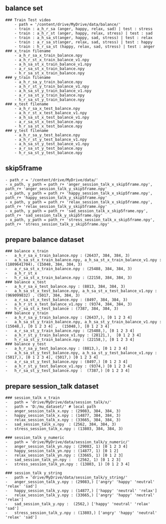 ## balance set
	### Train Test video
		- path = '/content/drive/MyDrive/data/balance/'
		- train : a_h_r_sa (anger, happy, relax, sad) | test : stress
		- train : a_h_r_st (anger, happy, relax, stress) | test : sad
		- train : a_h_sa_st(anger, happy, sad, stress) | test : relax
		- train : a_r_sa_st(anger, relax, sad, stress) | test : happy
		- train : h_r_sa_st (happy, relax, sad, stress) | test : anger
	### x_train filename 
		- a_h_r_sa_x_train_balance.npy
		- a_h_r_st_x_train_balance_v1.npy
		- a_h_sa_st_x_train_balance_v1.npy
		- a_r_sa_st_x_train_balance.npy
		- h_r_sa_st_x_train_balance.npy	
	### y_train filename 
		- a_h_r_sa_y_train_balance.npy
		- a_h_r_st_y_train_balance_v1.npy
		- a_h_sa_st_y_train_balance_v1.npy
		- a_r_sa_st_y_train_balance.npy
		- h_r_sa_st_y_train_balance.npy
	### x_test filename 
		- a_h_r_sa_x_test_balance.npy
		- a_h_r_st_x_test_balance_v1.npy
		- a_h_sa_st_x_test_balance_v1.npy
		- a_r_sa_st_x_test_balance.npy
		- h_r_sa_st_x_test_balance.npy
	### y_test filename 
		- a_h_r_sa_y_test_balance.npy
		- a_h_r_st_y_test_balance_v1.npy
		- a_h_sa_st_y_test_balance_v1.npy
		- a_r_sa_st_y_test_balance.npy
		- h_r_sa_st_y_test_balance.npy
	
## skip5frame
	- path_r = '/content/drive/MyDrive/data/'
	- x_path, y_path = path_r+ 'anger_session_talk_x_skip5frame.npy', path_r+ 'anger_session_talk_y_skip5frame.npy'
	- x_path, y_path = path_r+ 'happy_session_talk_x_skip5frame.npy', path_r+ 'happy_session_talk_y_skip5frame.npy'
	- x_path, y_path = path_r+ 'relax_session_talk_x_skip5frame.npy', path_r+ 'relax_session_talk_y_skip5frame.npy'
	- x_path, y_path = path_r+ 'sad_session_talk_x_skip5frame.npy', path_r+ 'sad_session_talk_y_skip5frame.npy'
	- x_path, y_path = path_r+ 'stress_session_talk_x_skip5frame.npy', path_r+ 'stress_session_talk_y_skip5frame.npy'
	
## prepare balance dataset
	### balance x_train
	-	a_h_r_sa_x_train_balance.npy : (26437, 384, 384, 3)
	-	a_h_sa_st_x_train_balance.npy, a_h_sa_st_x_train_balance_v1.npy : (1809641704), (15048, 384, 384, 3)
	-	a_r_sa_st_x_train_balance.npy : (25488, 384, 384, 3)
	-	a_h_r_st_x
	-	h_r_sa_st_x_train_balance.npy : (22158, 384, 384, 3)
	### balance x_test
	-	a_h_r_sa_x_test_balance.npy : (8813, 384, 384, 3)
	-	a_h_sa_st_x_test_balance.npy, a_h_sa_st_x_test_balance_v1.npy : (969099832) , (5017, 384, 384, 3)
	-	a_r_sa_st_x_test_balance.npy : (8497, 384, 384, 3)
	-	a_h_r_st_x_test_balance_v1.npy : (9374, 384, 384, 3)
	-	h_r_sa_st_x_test_balance : (7387, 384, 384, 3)
	### balance y_train
	-	a_h_r_sa_y_train_balance.npy : (26437,), [0 1 2 3 4]
	-	a_h_sa_st_y_train_balance.npy, a_h_sa_st_y_train_balance_v1.npy : (15048,), [0 1 2 3 4] ,  (15048,), [0 1 2 3 4]
	-	a_r_sa_st_y_train_balance.npy : (25488,), [0 1 2 3 4]
	-	a_h_r_st_y_train_balance_v1.npy : (28121,),  [0 1 2 3 4]
	-	h_r_sa_st_y_train_balance.npy : (22158,), [0 1 2 3 4]
	### balance y_test
	-	a_h_r_sa_y_test_balance.npy : (8813,), [0 1 2 3 4]
	-	a_h_sa_st_y_test_balance.npy, a_h_sa_st_y_test_balance_v1.npy : (5017,), [0 1 2 3 4], (5017,) [0 1 2 3 4]
	-	a_r_sa_st_y_test_balance.npy : (8497,) [0 1 2 3 4]
	-	a_h_r_st_y_test_balance_v1.npy : (9374,) [0 1 2 3 4]
	-	h_r_sa_st_y_test_balance.npy :  (7387,) [0 1 2 3 4]
 
## prepare session_talk dataset
	### session_talk x_train
	-	path = 'drive/MyDrive/data/session_talk/x/'
	-	path = 'D:/mu_dataset/' # local path
	-	anger_session_talk_x.npy : (29083, 384, 384, 3)
	-	happy_session_talk_x.npy : (14877, 384, 384, 3)
	-	relax_session_talk_x.npy : (33665, 384, 384, 3)
	-	sad_session_talk_x.npy  : (2562, 384, 384, 3)
	-	stress_session_talk_x.npy : (13803, 384, 384, 3)
	
	### session_talk y_numeric
	-	path = 'drive/MyDrive/data/session_talk/y_numeric/'
	-	anger_session_talk_yn.npy : (29083, 1) [0 1 2 3 4]
	-	happy_session_talk_yn.npy : (14877, 1) [0 1 2]
	-	relax_session_talk_yn.npy : (33665, 1) [0 1 2 3]
	-	sad_session_talk_yn.npy : 	(2562, 1) [0 1 2 3]
	-	stress_session_talk_yn.npy : (13803, 1) [0 1 2 3 4]
	
	### session_talk y_string
	-	path = 'drive/MyDrive/data/session_talk/y_string/'	
	-	anger_session_talk_y.npy : (29083,) ['angry' 'happy' 'neutral' 'relax' 'sad']
	-	happy_session_talk_y.npy : (14877,) ['happy' 'neutral' 'relax']
	-	relax_session_talk_y.npy : (33665,) ['angry' 'happy' 'neutral' 'relax']
	-	sad_session_talk_y.npy :  (2562,) ['happy' 'neutral' 'relax' 'sad']
	-	stress_session_talk_y.npy : (13803,) ['angry' 'happy' 'neutral' 'relax' 'sad']